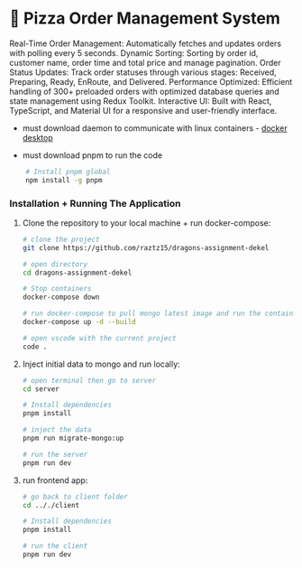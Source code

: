 # 🍕 Pizza Order Management System

Real-Time Order Management: Automatically fetches and updates orders with polling every 5 seconds.
Dynamic Sorting: Sorting by order id, customer name, order time and total price and manage pagination.
Order Status Updates: Track order statuses through various stages: Received, Preparing, Ready, EnRoute, and Delivered.
Performance Optimized: Efficient handling of 300+ preloaded orders with optimized database queries and state management using Redux Toolkit.
Interactive UI: Built with React, TypeScript, and Material UI for a responsive and user-friendly interface.

- must download daemon to communicate with linux containers - [docker desktop](https://www.docker.com/products/docker-desktop)

- must download pnpm to run the code

```sh
    # Install pnpm global
    npm install -g pnpm
```

### Installation + Running The Application

1. Clone the repository to your local machine + run docker-compose:

   ```sh
   # clone the project
   git clone https://github.com/raztz15/dragons-assignment-dekel

   # open directory
   cd dragons-assignment-dekel

   # Stop containers
   docker-compose down

   # run docker-compose to pull mongo latest image and run the container
   docker-compose up -d --build

   # open vscode with the current project
   code .
   ```

2. Inject initial data to mongo and run locally:

   ```sh
   # open terminal then go to server
   cd server

   # Install dependencies
   pnpm install

   # inject the data
   pnpm run migrate-mongo:up

   # run the server
   pnpm run dev
   ```

3. run frontend app:

   ```sh
   # go back to client folder
   cd .././client

   # Install dependencies
   pnpm install

   # run the client
   pnpm run dev
   ```
